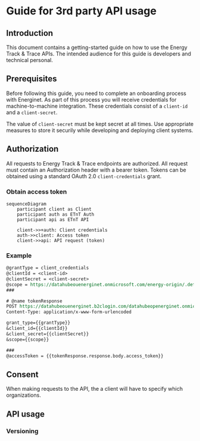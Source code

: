# Guide for 3rd party API usage

## Introduction 

This document contains a getting-started guide on how to use the Energy Track & Trace APIs. The intended audience for this guide is developers and technical personal.


## Prerequisites

Before following this guide, you need to complete an onboarding process with Energinet. As part of this process you will receive credentials for machine-to-machine integration. These credentials consist of a `client-id` and a `client-secret`. 

The value of `client-secret` must be kept secret at all times. Use appropriate measures to store it securily while developing and deploying client systems.


## Authorization

All requests to Energy Track & Trace endpoints are authorized. All request must contain an Authorization header with a bearer token. Tokens can be obtained using a standard OAuth 2.0 `client-credentials` grant.

### Obtain access token

```mermaid 
sequenceDiagram
    participant client as Client
    participant auth as ETnT Auth
    participant api as ETnT API
    
    client->>+auth: Client credentials
    auth->>client: Access token
    client->>api: API request (token)
```

### Example

```rest
@grantType = client_credentials
@clientId = <client-id>
@clientSecret = <client-secret>
@scope = https://datahubeouenerginet.onmicrosoft.com/energy-origin/.default
###

# @name tokenResponse
POST https://datahubeouenerginet.b2clogin.com/datahubeopenerginet.onmicrosoft.com/B2C_1A_ClientCredentials/oauth2/v2.0/token HTTP/1.1
Content-Type: application/x-www-form-urlencoded

grant_type={{grantType}}
&client_id={{clientId}}
&client_secret={{clientSecret}}
&scope={{scope}}

###
@accessToken = {{tokenResponse.response.body.access_token}}
```

## Consent

When making requests to the API, the a client will have to specify which organizations.



## API usage

### Versioning
